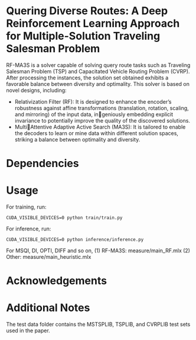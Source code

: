 # Quering Diverse Routes: A Deep Reinforcement Learning Approach for Multiple-Solution Traveling Salesman Problem
RF-MA3S is a solver capable of solving query route tasks such as Traveling Salesman Problem (TSP) and Capacitated Vehicle Routing Problem (CVRP). After processing the instances, the solution set obtained exhibits a favorable balance between diversity and optimality. This solver is based on novel designs, including:

- Relativization Filter (RF): It is designed to enhance the encoder’s robustness against affine transformations (translation, rotation, scaling, and mirroring) of the input data, ingeniously embedding explicit invariance to potentially improve the quality of the discovered solutions.
- MultiAttentive Adaptive Active Search (MA3S): It is tailored to enable the decoders to learn or mine data within different solution spaces, striking a balance between optimality and diversity.

# Dependencies




# Usage

For training, run:
```
CUDA_VISIBLE_DEVICES=0 python train/train.py
```
For inference, run:
```
CUDA_VISIBLE_DEVICES=0 python inference/inference.py
```

For MSQI, DI, OPTI, DIFF and so on,
(1) RF-MA3S:
measure/main_RF.mlx
(2) Other:
measure/main_heuristic.mlx

# Acknowledgements


# Additional Notes
The test data folder contains the MSTSPLIB, TSPLIB, and CVRPLIB test sets used in the paper.
